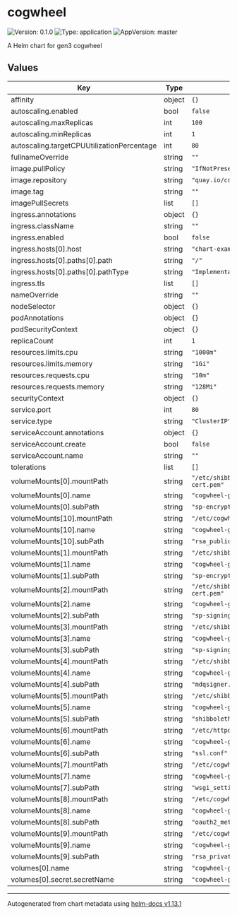 # cogwheel

![Version: 0.1.0](https://img.shields.io/badge/Version-0.1.0-informational?style=flat-square) ![Type: application](https://img.shields.io/badge/Type-application-informational?style=flat-square) ![AppVersion: master](https://img.shields.io/badge/AppVersion-master-informational?style=flat-square)

A Helm chart for gen3 cogwheel

## Values

| Key | Type | Default | Description |
|-----|------|---------|-------------|
| affinity | object | `{}` |  |
| autoscaling.enabled | bool | `false` |  |
| autoscaling.maxReplicas | int | `100` |  |
| autoscaling.minReplicas | int | `1` |  |
| autoscaling.targetCPUUtilizationPercentage | int | `80` |  |
| fullnameOverride | string | `""` |  |
| image.pullPolicy | string | `"IfNotPresent"` |  |
| image.repository | string | `"quay.io/cdis/cogwheel"` |  |
| image.tag | string | `""` |  |
| imagePullSecrets | list | `[]` |  |
| ingress.annotations | object | `{}` |  |
| ingress.className | string | `""` |  |
| ingress.enabled | bool | `false` |  |
| ingress.hosts[0].host | string | `"chart-example.local"` |  |
| ingress.hosts[0].paths[0].path | string | `"/"` |  |
| ingress.hosts[0].paths[0].pathType | string | `"ImplementationSpecific"` |  |
| ingress.tls | list | `[]` |  |
| nameOverride | string | `""` |  |
| nodeSelector | object | `{}` |  |
| podAnnotations | object | `{}` |  |
| podSecurityContext | object | `{}` |  |
| replicaCount | int | `1` |  |
| resources.limits.cpu | string | `"1000m"` |  |
| resources.limits.memory | string | `"1Gi"` |  |
| resources.requests.cpu | string | `"10m"` |  |
| resources.requests.memory | string | `"128Mi"` |  |
| securityContext | object | `{}` |  |
| service.port | int | `80` |  |
| service.type | string | `"ClusterIP"` |  |
| serviceAccount.annotations | object | `{}` |  |
| serviceAccount.create | bool | `false` |  |
| serviceAccount.name | string | `""` |  |
| tolerations | list | `[]` |  |
| volumeMounts[0].mountPath | string | `"/etc/shibboleth/sp-encrypt-cert.pem"` |  |
| volumeMounts[0].name | string | `"cogwheel-g3auto"` |  |
| volumeMounts[0].subPath | string | `"sp-encrypt-cert.pem"` |  |
| volumeMounts[10].mountPath | string | `"/etc/cogwheel/rsa/publickey.pem"` |  |
| volumeMounts[10].name | string | `"cogwheel-g3auto"` |  |
| volumeMounts[10].subPath | string | `"rsa_publickey.pem"` |  |
| volumeMounts[1].mountPath | string | `"/etc/shibboleth/sp-encrypt-key.pem"` |  |
| volumeMounts[1].name | string | `"cogwheel-g3auto"` |  |
| volumeMounts[1].subPath | string | `"sp-encrypt-key.pem"` |  |
| volumeMounts[2].mountPath | string | `"/etc/shibboleth/sp-signing-cert.pem"` |  |
| volumeMounts[2].name | string | `"cogwheel-g3auto"` |  |
| volumeMounts[2].subPath | string | `"sp-signing-cert.pem"` |  |
| volumeMounts[3].mountPath | string | `"/etc/shibboleth/sp-signing-key.pem"` |  |
| volumeMounts[3].name | string | `"cogwheel-g3auto"` |  |
| volumeMounts[3].subPath | string | `"sp-signing-key.pem"` |  |
| volumeMounts[4].mountPath | string | `"/etc/shibboleth/mdqsigner.pem"` |  |
| volumeMounts[4].name | string | `"cogwheel-g3auto"` |  |
| volumeMounts[4].subPath | string | `"mdqsigner.pem"` |  |
| volumeMounts[5].mountPath | string | `"/etc/shibboleth/shibboleth2.xml"` |  |
| volumeMounts[5].name | string | `"cogwheel-g3auto"` |  |
| volumeMounts[5].subPath | string | `"shibboleth2.xml"` |  |
| volumeMounts[6].mountPath | string | `"/etc/httpd/conf.d/ssl.conf"` |  |
| volumeMounts[6].name | string | `"cogwheel-g3auto"` |  |
| volumeMounts[6].subPath | string | `"ssl.conf"` |  |
| volumeMounts[7].mountPath | string | `"/etc/cogwheel/wsgi_settings.py"` |  |
| volumeMounts[7].name | string | `"cogwheel-g3auto"` |  |
| volumeMounts[7].subPath | string | `"wsgi_settings.py"` |  |
| volumeMounts[8].mountPath | string | `"/etc/cogwheel/oauth2_metadata.json"` |  |
| volumeMounts[8].name | string | `"cogwheel-g3auto"` |  |
| volumeMounts[8].subPath | string | `"oauth2_metadata.json"` |  |
| volumeMounts[9].mountPath | string | `"/etc/cogwheel/rsa/privatekey.pem"` |  |
| volumeMounts[9].name | string | `"cogwheel-g3auto"` |  |
| volumeMounts[9].subPath | string | `"rsa_privatekey.pem"` |  |
| volumes[0].name | string | `"cogwheel-g3auto"` |  |
| volumes[0].secret.secretName | string | `"cogwheel-g3auto"` |  |

----------------------------------------------
Autogenerated from chart metadata using [helm-docs v1.13.1](https://github.com/norwoodj/helm-docs/releases/v1.13.1)
